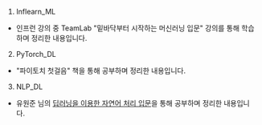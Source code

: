 1. Inflearn_ML
- 인프런 강의 중 TeamLab "밑바닥부터 시작하는 머신러닝 입문" 강의를 통해 학습하며 정리한 내용입니다.

2. PyTorch_DL
- "파이토치 첫걸음" 책을 통해 공부하며 정리한 내용입니다.

3. NLP_DL
- 유원준 님의 [딥러닝을 이용한 자연어 처리 입문](https://wikidocs.net/book/2155)을 통해 공부하며 정리한 내용입니다.
